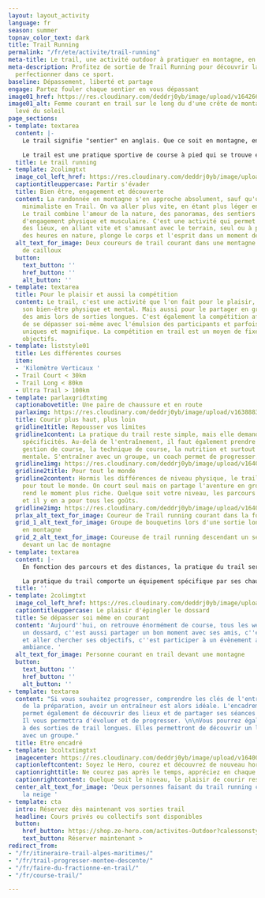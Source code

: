 ```yaml
---
layout: layout_activity
language: fr
season: summer
topnav_color_text: dark
title: Trail Running
permalink: "/fr/ete/activite/trail-running"
meta-title: Le trail, une activité outdoor à pratiquer en montagne, en forêt ou en plaine
meta-description: Profitez de sortie de Trail Running pour découvrir la nature et vous
  perfectionner dans ce sport.
baseline: Dépassement, liberté et partage
engage: Partez fouler chaque sentier en vous dépassant
image01_href: https://res.cloudinary.com/deddrj0yb/image/upload/v1642664026/website/summer/kalen-emsley-7bwQXzbF6KE-unsplash_ht13it.jpg
image01_alt: Femme courant en trail sur le long du d'une crête de montagne lors du
  levé du soleil
page_sections:
- template: textarea
  content: |-
    Le trail signifie "sentier" en anglais. Que ce soit en montagne, en plaine, dans la forêt, vous retrouverez ce sentier qui monte, qui descend et qui tourne. Ce chemin peut être technique avec des cailloux et des racines, mais aussi lisse et roulant.

    Le trail est une pratique sportive de course à pied qui se trouve en nature et quelques fois dans la ville (urbain trail). Quelle que soit le parcours, il présentera du dénivelé. C'est-à-dire que vous trouverez des montées et des descentes, ce que l'on nomme le D+.
  title: Le trail running
- template: 2colimgtxt
  image_col_left_href: https://res.cloudinary.com/deddrj0yb/image/upload/v1640072272/website/summer/IMG_20200627_075555_ocn4rk.jpg
  captiontitleuppercase: Partir s'évader
  title: Bien être, engagement et découverte
  content: La randonnée en montagne s'en approche absolument, sauf qu'on sera plus
    minimaliste en Trail. On va aller plus vite, en étant plus léger en équipement.
    Le trail combine l'amour de la nature, des panoramas, des sentiers avec le plaisir
    d'engagement physique et musculaire. C'est une activité qui permet de découvrir
    des lieux, en allant vite et s'amusant avec le terrain, seul ou à plusieurs. Courir
    des heures en nature, plonge le corps et l'esprit dans un moment de plénitude.
  alt_text_for_image: Deux coureurs de trail courant dans une montagne avec beaucoup
    de cailloux
  button:
    text_button: ''
    href_button: ''
    alt_button: ''
- template: textarea
  title: Pour le plaisir et aussi la compétition
  content: Le trail, c'est une activité que l'on fait pour le plaisir, pour soi, pour
    son bien-être physique et mental. Mais aussi pour le partager en groupe, avec
    des amis lors de sorties longues. C'est également la compétition afin d'essayer
    de se dépasser soi-même avec l'émulsion des participants et parfois des parcours
    uniques et magnifique. La compétition en trail est un moyen de fixer ses propres
    objectifs.
- template: liststyle01
  title: Les différentes courses
  item:
  - 'Kilomètre Verticaux '
  - Trail Court < 30km
  - Trail Long < 80km
  - Ultra Trail > 100km
- template: parlaxgridtxtimg
  captionabovetitle: Une paire de chaussure et en route
  parlaximg: https://res.cloudinary.com/deddrj0yb/image/upload/v1638883629/website/summer/Trail-foret-seul_ofxowi.jpg
  title: Courir plus haut, plus loin
  gridline1title: Repousser vos limites
  gridline1content: La pratique du trail reste simple, mais elle demande certaines
    spécificités. Au-delà de l'entraînement, il faut également prendre en compte sa
    gestion de course, la technique de course, la nutrition et surtout toute la partie
    mentale. S'entraîner avec un groupe, un coach permet de progresser.
  gridline1img: https://res.cloudinary.com/deddrj0yb/image/upload/v1640072272/website/summer/IMG_20200528_132727_fnpain.jpg
  gridline2title: Pour tout le monde
  gridline2content: Hormis les différences de niveau physique, le trail est une activité
    pour tout le monde. On court seul mais on partage l'aventure en groupe, ce qui
    rend le moment plus riche. Quelque soit votre niveau, les parcours sont adaptés
    et il y en a pour tous les goûts.
  gridline2img: https://res.cloudinary.com/deddrj0yb/image/upload/v1640072272/website/summer/IMG20210813131314_aotkis.jpg
  prlax_alt_text_for_image: Coureur de Trail running courant dans la forêt
  grid_1_alt_text_for_image: Groupe de bouquetins lors d'une sortie longue de trail
    en montagne
  grid_2_alt_text_for_image: Coureuse de trail running descendant un sentier en cailloux
    devant un lac de montagne
- template: textarea
  content: |-
    En fonction des parcours et des distances, la pratique du trail sera différente. Lorsque le parcours sera plus court, l'engagement physique sera alors plus important. Inversement, lorsque le parcours sera plus long, on retrouvera un aspect plus important de gestion, mentale, physique et nutritionnel. Tous ces paramètres rendent l'activité plus riche et intéressante.

    La pratique du trail comporte un équipement spécifique par ses chaussures de trail, ses vêtements techniques et légers, ses sacs à dos d'hydratation, le port de bâtons pour ceux qui le souhaitent etc.
  title: ''
- template: 2colimgtxt
  image_col_left_href: https://res.cloudinary.com/deddrj0yb/image/upload/v1640072272/website/summer/IMG_20200809_090044_skturv.jpg
  captiontitleuppercase: Le plaisir d'épingler le dossard
  title: Se dépasser soi même en courant
  content: 'Aujourd''hui, on retrouve énormément de course, tous les week-ends. Avoir
    un dossard, c''est aussi partager un bon moment avec ses amis, c''est se dépasser
    et aller chercher ses objectifs, c''est participer à un évènement avec une bonne
    ambiance. '
  alt_text_for_image: Personne courant en trail devant une montagne
  button:
    text_button: ''
    href_button: ''
    alt_button: ''
- template: textarea
  content: "Si vous souhaitez progresser, comprendre les clés de l'entrainement et
    de la préparation, avoir un entraîneur est alors idéale. L'encadrement en trail
    permet également de découvrir des lieux et de partager ses séances en groupe.
    Il vous permettra d'évoluer et de progresser. \n\nVous pourrez également participer
    à des sorties de trail longues. Elles permettront de découvrir un lieu, un environnement
    avec un groupe."
  title: Etre encadré
- template: 3coltxtimgtxt
  imagecenter: https://res.cloudinary.com/deddrj0yb/image/upload/v1640072271/website/summer/IMG_20200627_113908_kkfmdk.jpg
  captionleftcontent: Soyez le Hero, courez et découvrez de nouveau horizon
  captionrighttitle: Ne courez pas après le temps, appréciez en chaque secondes
  captionrightcontent: Quelque soit le niveau, le plaisir de courir reste le même
  center_alt_text_for_image: 'Deux personnes faisant du trail running courant dans
    la neige '
- template: cta
  intro: Réservez dès maintenant vos sorties trail
  headline: Cours privés ou collectifs sont disponibles
  button:
    href_button: https://shop.ze-hero.com/activites-Outdoor?calessonstype=all&catypegenderlistsummer=all&calessonsactivitytype=Trail&start-date=
    text_button: Réserver maintenant >
redirect_from:
- "/fr/itineraire-trail-alpes-maritimes/"
- "/fr/trail-progresser-montee-descente/"
- "/fr/faire-du-fractionne-en-trail/"
- "/fr/course-trail/"

---
```

